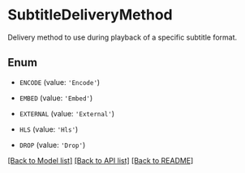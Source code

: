 # SubtitleDeliveryMethod

Delivery method to use during playback of a specific subtitle format.

## Enum

* `ENCODE` (value: `'Encode'`)

* `EMBED` (value: `'Embed'`)

* `EXTERNAL` (value: `'External'`)

* `HLS` (value: `'Hls'`)

* `DROP` (value: `'Drop'`)

[[Back to Model list]](../README.md#documentation-for-models) [[Back to API list]](../README.md#documentation-for-api-endpoints) [[Back to README]](../README.md)


